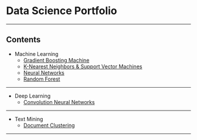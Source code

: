 # Data Science Portfolio

---

## Contents


* Machine Learning
	* [Gradient Boosting Machine](https://github.com/joshipras/data-science-portfolio/blob/master/machine-learning/gbm.ipynb)
	* [K-Nearest Neighbors & Support Vector Machines](https://github.com/joshipras/data-science-portfolio/blob/master/machine-learning/knn-svm.Rmd)
	* [Neural Networks](https://github.com/joshipras/data-science-portfolio/blob/master/machine-learning/netural-networks.ipynb)
	* [Random Forest](https://github.com/joshipras/data-science-portfolio/blob/master/machine-learning/random-forest.Rmd)

---	  

* Deep Learning
	* [Convolution Neural Networks](https://github.com/joshipras/data-science-portfolio/blob/master/deep-learning/cnn.ipynb)

---

* Text Mining
	* [Document Clustering](https://github.com/joshipras/data-science-portfolio/blob/master/text-mining/document-clustering.ipynb)

---
